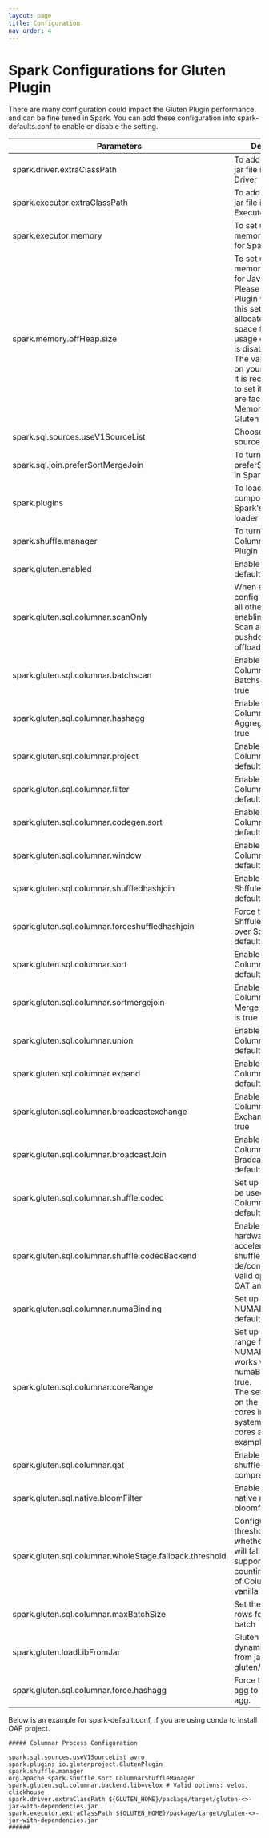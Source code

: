 ```yaml
---
layout: page
title: Configuration
nav_order: 4
---
```


# Spark Configurations for Gluten Plugin

There are many configuration could impact the Gluten Plugin performance and can be fine tuned in Spark.
You can add these configuration into spark-defaults.conf to enable or disable the setting.

| Parameters                                | Description                                                                                                                                                                                                                                                                                                      | Recommend Setting                                    |
|-------------------------------------------|------------------------------------------------------------------------------------------------------------------------------------------------------------------------------------------------------------------------------------------------------------------------------------------------------------------|------------------------------------------------------|
| spark.driver.extraClassPath               | To add Gluten Plugin jar file in Spark Driver                                                                                                                                                                                                                                                                    | /path/to/jar_file                                    |
| spark.executor.extraClassPath             | To add Gluten Plugin jar file in Spark Executor                                                                                                                                                                                                                                                                  | /path/to/jar_file                                    |
| spark.executor.memory                     | To set up how much memory to be used for Spark Executor.                                                                                                                                                                                                                                                         |                                                      |
| spark.memory.offHeap.size                 | To set up how much memory to be used for Java OffHeap.<br /> Please notice Gluten Plugin will leverage this setting to allocate memory space for native usage even offHeap is disabled. <br /> The value is based on your system and it is recommended to set it larger if you are facing Out of Memory issue in Gluten Plugin | 30G                                                  |
| spark.sql.sources.useV1SourceList         | Choose to use V1 source                                                                                                                                                                                                                                                                                          | avro                                                 |
| spark.sql.join.preferSortMergeJoin        | To turn off preferSortMergeJoin in Spark                                                                                                                                                                                                                                                                         | false                                                |
| spark.plugins                             | To load Gluten's components by Spark's plug-in loader                                                                                                                                                                                                                                                            | com.intel.oap.GlutenPlugin                           |
| spark.shuffle.manager                     | To turn on Gluten Columnar Shuffle Plugin                                                                                                                                                                                                                                                                        | org.apache.spark.shuffle.sort.ColumnarShuffleManager |
| spark.gluten.enabled                      | Enable Gluten, default is true                                                                                                                                                                                                                                                                                   | true                                                 |
| spark.gluten.sql.columnar.scanOnly        | When enabled, this config will overwrite all other operators' enabling, and only Scan and Filter pushdown will be offloaded to native.                                                                                                                                                                           | false                                                |
| spark.gluten.sql.columnar.batchscan       | Enable or Disable Columnar Batchscan, default is true                                                                                                                                                                                                                                                            | true                                                 |
| spark.gluten.sql.columnar.hashagg         | Enable or Disable Columnar Hash Aggregate, default is true                                                                                                                                                                                                                                                       | true                                                 |
| spark.gluten.sql.columnar.project         | Enable or Disable Columnar Project, default is true                                                                                                                                                                                                                                                              | true                                                 |
| spark.gluten.sql.columnar.filter          | Enable or Disable Columnar Filter, default is true                                                                                                                                                                                                                                                               | true                                                 |
| spark.gluten.sql.columnar.codegen.sort    | Enable or Disable Columnar Sort, default is true                                                                                                                                                                                                                                                                 | true                                                 |
| spark.gluten.sql.columnar.window          | Enable or Disable Columnar Window, default is true                                                                                                                                                                                                                                                               | true                                                 |
| spark.gluten.sql.columnar.shuffledhashjoin | Enable or Disable ShffuledHashJoin, default is true                                                                                                                                                                                                                                                             | true                                                 |
| spark.gluten.sql.columnar.forceshuffledhashjoin | Force to use ShffuledHashJoin over SortMergeJoin, default is true                                                                                                                                                                                                                                          | true                                                 |
| spark.gluten.sql.columnar.sort            | Enable or Disable Columnar Sort, default is true                                                                                                                                                                                                                                                                 | true                                                 |
| spark.gluten.sql.columnar.sortmergejoin   | Enable or Disable Columnar Sort Merge Join, default is true                                                                                                                                                                                                                                                      | true                                                 |
| spark.gluten.sql.columnar.union           | Enable or Disable Columnar Union, default is true                                                                                                                                                                                                                                                                | true                                                 |
| spark.gluten.sql.columnar.expand          | Enable or Disable Columnar Expand, default is true                                                                                                                                                                                                                                                               | true                                                 |
| spark.gluten.sql.columnar.broadcastexchange | Enable or Disable Columnar Broadcast Exchange, default is true                                                                                                                                                                                                                                                 | true                                                 |
| spark.gluten.sql.columnar.broadcastJoin   | Enable or Disable Columnar BradcastHashJoin, default is true                                                                                                                                                                                                                                                     | true                                                 |
| spark.gluten.sql.columnar.shuffle.codec | Set up the codec to be used for Columnar Shuffle, default is lz4                                                                                                                                                                                                                                                   | lz4                                                  |
| spark.gluten.sql.columnar.shuffle.codecBackend | Enable using hardware accelerators for shuffle de/compression. Valid options are QAT and IAA.                                                                                                                                                                                                               |                                                      |
| spark.gluten.sql.columnar.numaBinding     | Set up NUMABinding, default is false                                                                                                                                                                                                                                                                             | true                                                 |
| spark.gluten.sql.columnar.coreRange       | Set up the core range for NUMABinding, only works when numaBinding set to true. <br /> The setting is based on the number of cores in your system. Use 72 cores as an example.                                                                                                                                   | 0-17,36-53 &#124;18-35,54-71                         |
| spark.gluten.sql.columnar.qat             | Enable using QAT for shuffle compression.                                                                                                                                                                                                                                                                        | false                                                |
| spark.gluten.sql.native.bloomFilter       | Enable of Disable native runtime bloomfilter                                                                                                                                                                                                                                                                     | true                                                 |
| spark.gluten.sql.columnar.wholeStage.fallback.threshold       | Configure the threshold for whether whole stage will fall back in AQE supported case by counting the number of ColumnarToRow & vanilla leaf node                                                                                                                                             | \>= 3                                                |
| spark.gluten.sql.columnar.maxBatchSize    | Set the number of rows for the output batch                                                                                                                                                                                                                                                                      | 4096                                                 |
| spark.gluten.loadLibFromJar               | Gluten will load dynamic link library from jars for gluten/cpp.                                                                                                                                                                                                                                                  | false                                                |
| spark.gluten.sql.columnar.force.hashagg   | Force to use hash agg to replace sort agg. | true |


Below is an example for spark-default.conf, if you are using conda to install OAP project.

```
##### Columnar Process Configuration

spark.sql.sources.useV1SourceList avro
spark.plugins io.glutenproject.GlutenPlugin
spark.shuffle.manager org.apache.spark.shuffle.sort.ColumnarShuffleManager
spark.gluten.sql.columnar.backend.lib=velox # Valid options: velox, clickhouse
spark.driver.extraClassPath ${GLUTEN_HOME}/package/target/gluten-<>-jar-with-dependencies.jar
spark.executor.extraClassPath ${GLUTEN_HOME}/package/target/gluten-<>-jar-with-dependencies.jar
######
```
